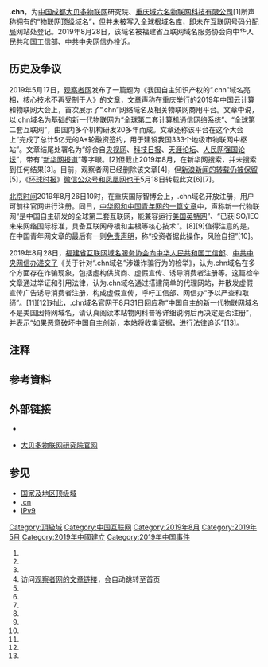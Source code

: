 **.chn**，为[中国](https://zh.wikipedia.org/wiki/中华人民共和国 "wikilink")[成都大贝多](../Page/成都市.md "wikilink")[物联网](../Page/物联网.md "wikilink")研究院、[重庆域六名物联网科技有限公司](../Page/重庆市.md "wikilink")\[1\]所声称拥有的“物联网[顶级域名](https://zh.wikipedia.org/wiki/顶级域名 "wikilink")”，但并未被写入全球根域名库，即未在[互联网号码分配局](../Page/互联网号码分配局.md "wikilink")网站处登记。2019年8月28日，该域名被福建省互联网域名服务协会向中华人民共和国工信部、中共中央网信办投诉。

## 历史及争议

2019年5月17日，[观察者网](../Page/观察者网.md "wikilink")发布了一篇题为《我国自主知识产权的“.chn”域名亮相，核心技术不再受制于人》的文章，文章声称在[重庆举行的](../Page/重庆市.md "wikilink")2019年中国云计算和物联网大会上，首次展示了“.chn”网络域名及相关物联网商用平台。文章中说，以.chn域名为基础的新一代物联网为“全球第二套计算机通信网络系统”、“全球第二套互联网”，由国内多个机构研发20多年而成。文章还称该平台在这个大会上“完成了总计5亿元的A+轮融资签约，用于建设我国333个地级市物联网中枢站”。文章结尾处署名为“综合自[央视网](../Page/央视网.md "wikilink")、[科技日报](https://zh.wikipedia.org/wiki/科技日报 "wikilink")、[天涯论坛](https://zh.wikipedia.org/wiki/天涯论坛 "wikilink")、[人民网强国论坛](https://zh.wikipedia.org/wiki/强国论坛 "wikilink")”，带有“[新华网报道](../Page/新华社.md "wikilink")”等字眼。\[2\]但截止2019年8月，在新华网搜索，并未搜索到任何结果\[3\]。目前，观察者网已经删除该文章\[4\]，但[新浪新闻的转载仍被保留](https://zh.wikipedia.org/wiki/新浪网 "wikilink")\[5\]，《[环球时报](../Page/环球时报.md "wikilink")》[微信公众号和](https://zh.wikipedia.org/wiki/微信公众号 "wikilink")[凤凰网也于](https://zh.wikipedia.org/wiki/凤凰网 "wikilink")5月18日转载此文\[6\]\[7\]。

[北京时间](../Page/北京时间.md "wikilink")2019年8月26日10时，在重庆国际智博会上，.chn域名开放注册，用户可前往官网进行注册。同日，[中华网和](https://zh.wikipedia.org/wiki/中华网 "wikilink")[中国青年网的一篇文章](https://zh.wikipedia.org/wiki/中国青年网 "wikilink")中，声称新一代物联网“是中国自主研发的全球第二套互联网，能兼容运行[美国](../Page/美国.md "wikilink")[英特网](https://zh.wikipedia.org/wiki/英特网 "wikilink")”、“已获ISO/IEC未来网络国际标准，具备互联网母根和主根等核心技术”。\[8\]\[9\]值得注意的是，在中国青年网文章的最后有一则[免责声明](https://zh.wikipedia.org/wiki/免责声明 "wikilink")，称“投资者据此操作，风险自担”\[10\]。

2019年8月28日，[福建省互联网域名服务协会向](https://zh.wikipedia.org/wiki/福建省互联网域名服务协会 "wikilink")[中华人民共和国工信部](../Page/中华人民共和国工业和信息化部.md "wikilink")、[中共中央网信办递交了](https://zh.wikipedia.org/wiki/中国共产党中央委员会网络安全和信息化委员会办公室 "wikilink")《关于针对“.chn域名”涉嫌诈骗行为的检举》，认为.chn域名在多个方面存在诈骗现象，包括虚构供货商、虚假宣传、诱导消费者注册等。这篇检举文章通过举证和引用法律，认为.chn域名通过搭建简单的代理网站，并散发虚假宣传广告诱导消费者注册，构成虚假宣传，呼吁工信部、网信办“予以严查和取缔”。\[11\]\[12\]对此，.chn域名官网于8月31日回应称“中国自主的新一代物联网域名不是美国因特网域名，请认真阅读本站物网科普等详细说明后再决定是否注册”，并表示“如果恶意破坏中国自主创新，本站将收集证据，进行法律追诉”\[13\]。

## 注释

## 参考資料

## 外部链接

  -
<!-- end list -->

  - [大贝多物联网研究院官网](http://www.28beiduo.com/)

## 参见

  - [国家及地区顶级域](https://zh.wikipedia.org/wiki/国家及地区顶级域 "wikilink")
  - [.cn](../Page/.cn.md "wikilink")
  - [IPv9](../Page/IPv9.md "wikilink")

[Category:頂級域](https://zh.wikipedia.org/wiki/Category:頂級域 "wikilink") [Category:中国互联网](https://zh.wikipedia.org/wiki/Category:中国互联网 "wikilink") [Category:2019年8月](https://zh.wikipedia.org/wiki/Category:2019年8月 "wikilink") [Category:2019年5月](https://zh.wikipedia.org/wiki/Category:2019年5月 "wikilink") [Category:2019年中國建立](https://zh.wikipedia.org/wiki/Category:2019年中國建立 "wikilink") [Category:2019年中国事件](https://zh.wikipedia.org/wiki/Category:2019年中国事件 "wikilink")

1.
2.
3.
4.  访问[观察者网的文章链接](https://www.guancha.cn/industry-science/2019_05_17_501992.shtml)，会自动跳转至首页
5.
6.
7.
8.
9.
10.
11.
12.
13.